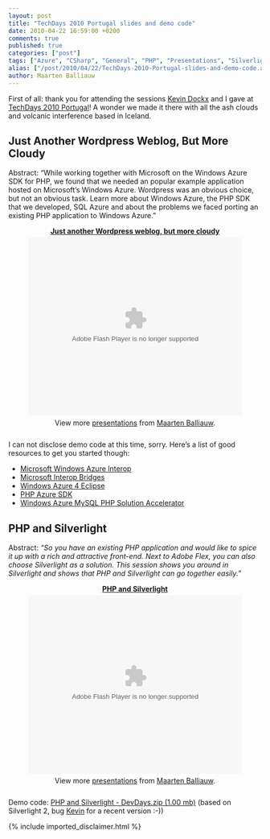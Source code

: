 ```yaml
---
layout: post
title: "TechDays 2010 Portugal slides and demo code"
date: 2010-04-22 16:59:00 +0200
comments: true
published: true
categories: ["post"]
tags: ["Azure", "CSharp", "General", "PHP", "Presentations", "Silverlight", "Azure Database", "Zend Framework"]
alias: ["/post/2010/04/22/TechDays-2010-Portugal-slides-and-demo-code.aspx", "/post/2010/04/22/techdays-2010-portugal-slides-and-demo-code.aspx"]
author: Maarten Balliauw
---
```

<p>First of all: thank you for attending the sessions <a href="http://blog.kevindockx.com/" target="_blank">Kevin Dockx</a> and I gave at <a href="http://www.techdays.com" target="_blank">TechDays 2010 Portugal</a>! A wonder we made it there with all the ash clouds and volcanic interference based in Iceland.</p>  <h2>Just Another Wordpress Weblog, But More Cloudy</h2>  <p>Abstract: “While working together with Microsoft on the Windows Azure SDK for PHP, we found that we needed an popular example application hosted on Microsoft’s Windows Azure. Wordpress was an obvious choice, but not an obvious task. Learn more about Windows Azure, the PHP SDK that we developed, SQL Azure and about the problems we faced porting an existing PHP application to Windows Azure.”</p>  

<div style="width:100%; text-align:center;" id="__ss_3818329"><strong style="display:block;margin:12px 0 4px"><a href="http://www.slideshare.net/maartenba/just-another-wordpress-weblog-but-more-cloudy" title="Just another Wordpress weblog, but more cloudy">Just another Wordpress weblog, but more cloudy</a></strong><object width="425" height="355"><param name="movie" value="http://static.slidesharecdn.com/swf/ssplayer2.swf?doc=wux211maartenballiauw-100422095452-phpapp01&stripped_title=just-another-wordpress-weblog-but-more-cloudy" /><param name="allowFullScreen" value="true"/><param name="allowScriptAccess" value="always"/><embed src="http://static.slidesharecdn.com/swf/ssplayer2.swf?doc=wux211maartenballiauw-100422095452-phpapp01&stripped_title=just-another-wordpress-weblog-but-more-cloudy" type="application/x-shockwave-flash" allowscriptaccess="always" allowfullscreen="true" width="425" height="355"></embed></object><div style="padding:5px 0 12px">View more <a href="http://www.slideshare.net/">presentations</a> from <a href="http://www.slideshare.net/maartenba">Maarten Balliauw</a>.</div></div>

<p>I can not disclose demo code at this time, sorry. Here’s a list of good resources to get you started though:</p>  <ul>   <li><a href="http://www.microsoft.com/windowsazure/interop">Microsoft Windows Azure Interop</a></li>    <li><a href="http://www.interoperabilitybridges.com/ ">Microsoft Interop Bridges</a></li>    <li><a href="http://www.windowsazure4e.org ">Windows Azure 4 Eclipse</a></li>    <li><a href="http://phpazure.codeplex.com/">PHP Azure SDK</a></li>    <li><a href="http://code.msdn.microsoft.com/winazuremysqlphp">Windows Azure MySQL PHP Solution Accelerator</a></li> </ul>  <h2>PHP and Silverlight</h2>  <p>Abstract: <em>“So you have an existing PHP application and would like to spice it up with a rich and attractive front-end. Next to Adobe Flex, you can also choose Silverlight as a solution. This session shows you around in Silverlight and shows that PHP and Silverlight can go together easily.”</em></p>  

<div style="width:100%; text-align:center;" id="__ss_3818309"><strong style="display:block;margin:12px 0 4px"><a href="http://www.slideshare.net/maartenba/php-and-silverlight-3818309" title="PHP and Silverlight">PHP and Silverlight</a></strong><object width="425" height="355"><param name="movie" value="http://static.slidesharecdn.com/swf/ssplayer2.swf?doc=wux210maartenballiauwandkevindockx-100422095307-phpapp01&stripped_title=php-and-silverlight-3818309" /><param name="allowFullScreen" value="true"/><param name="allowScriptAccess" value="always"/><embed src="http://static.slidesharecdn.com/swf/ssplayer2.swf?doc=wux210maartenballiauwandkevindockx-100422095307-phpapp01&stripped_title=php-and-silverlight-3818309" type="application/x-shockwave-flash" allowscriptaccess="always" allowfullscreen="true" width="425" height="355"></embed></object><div style="padding:5px 0 12px">View more <a href="http://www.slideshare.net/">presentations</a> from <a href="http://www.slideshare.net/maartenba">Maarten Balliauw</a>.</div></div>

<p>Demo code: <a href="/files/2009/6/PHP+and+Silverlight+-+DevDays.zip">PHP and Silverlight - DevDays.zip (1.00 mb)</a> (based on Silverlight 2, bug <a href="http://blog.kevindockx.com/" target="_blank">Kevin</a> for a recent version :-))</p>
{% include imported_disclaimer.html %}
